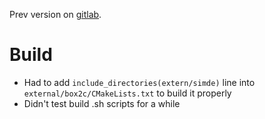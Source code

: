 Prev version on [gitlab](https://gitlab.com/tynrare/dust-220624).

# Build

- Had to add `include_directories(extern/simde)` line into `external/box2c/CMakeLists.txt` to build it properly
- Didn't test build .sh scripts for a while